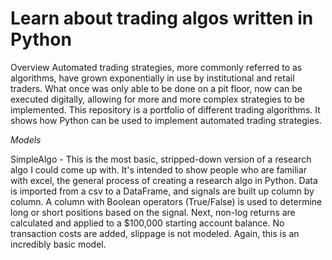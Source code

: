 # Learn about trading algos written in Python

Overview
Automated trading strategies, more commonly referred to as algorithms, have grown exponentially in use by institutional and retail traders. What once was only able to be done on a pit floor, now can be executed digitally, allowing for more and more complex strategies to be implemented. This repository is a portfolio of different trading algorithms. It shows how Python can be used to implement automated trading strategies. 

_Models_

SimpleAlgo - This is the most basic, stripped-down version of a research algo I could come up with. It's intended to show people who are familiar with excel, the general process of creating a research algo in Python. Data is imported from a csv to a DataFrame, and signals are built up column by column. A column with Boolean operators (True/False) is used to determine long or short positions based on the signal. Next, non-log returns are calculated and applied to a $100,000 starting account balance. No transaction costs are added, slippage is not modeled. Again, this is an incredibly basic model. 
